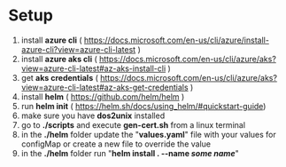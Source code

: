 # Setup
1. install **azure cli** ( https://docs.microsoft.com/en-us/cli/azure/install-azure-cli?view=azure-cli-latest )
2. install **azure aks cli** ( https://docs.microsoft.com/en-us/cli/azure/aks?view=azure-cli-latest#az-aks-install-cli )
3. get **aks credentials** ( https://docs.microsoft.com/en-us/cli/azure/aks?view=azure-cli-latest#az-aks-get-credentials )
4. install **helm** ( https://github.com/helm/helm )
5. run **helm init** ( https://helm.sh/docs/using_helm/#quickstart-guide)
6. make sure you have **dos2unix** installed 
6. go to **./scripts** and execute **gen-cert.sh** from a linux terminal
7. in the **./helm** folder update the "**values.yaml**" file with your values for configMap or create a new file to override the value
8. in the **./helm** folder run "**helm install . --name *some name***"
